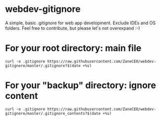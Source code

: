 # webdev-gitignore
A simple, basic .gitignore for web app development. Exclude IDEs and OS folders. Feel free to contribute, but please let's not overexpand :-)

# For your root directory: main file
`curl -o .gitignore https://raw.githubusercontent.com/ZaneCEO/webdev-gitignore/master/.gitignore?$(date +%s)`

# For your "backup" directory: ignore content
`curl -o .gitignore https://raw.githubusercontent.com/ZaneCEO/webdev-gitignore/master/.gitignore_contents?$(date +%s)`
